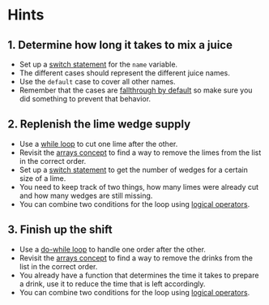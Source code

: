 # Hints

## 1. Determine how long it takes to mix a juice

- Set up a [switch statement][mdn-switch] for the `name` variable.
- The different cases should represent the different juice names.
- Use the `default` case to cover all other names.
- Remember that the cases are [fallthrough by default][mdn-fallthrough] so make sure you did something to prevent that behavior.

## 2. Replenish the lime wedge supply

- Use a [while loop][mdn-while] to cut one lime after the other.
- Revisit the [arrays concept][concept-arrays] to find a way to remove the limes from the list in the correct order.
- Set up a [switch statement][mdn-switch] to get the number of wedges for a certain size of a lime.
- You need to keep track of two things, how many limes were already cut and how many wedges are still missing.
- You can combine two conditions for the loop using [logical operators][concept-booleans].

## 3. Finish up the shift

- Use a [do-while loop][mdn-do-while] to handle one order after the other.
- Revisit the [arrays concept][concept-arrays] to find a way to remove the drinks from the list in the correct order.
- You already have a function that determines the time it takes to prepare a drink, use it to reduce the time that is left accordingly.
- You can combine two conditions for the loop using [logical operators][concept-booleans].

[mdn-switch]: https://developer.mozilla.org/en-US/docs/Web/JavaScript/Reference/Statements/switch#
[mdn-fallthrough]: https://developer.mozilla.org/en-US/docs/Web/JavaScript/Reference/Statements/switch#breaking_and_fall-through
[mdn-while]: https://developer.mozilla.org/en-US/docs/Web/JavaScript/Reference/Statements/while
[mdn-do-while]: https://developer.mozilla.org/en-US/docs/Web/JavaScript/Reference/Statements/do...while
[concept-booleans]: /tracks/javascript/concepts/booleans
[concept-arrays]: /tracks/javascript/concepts/arrays
